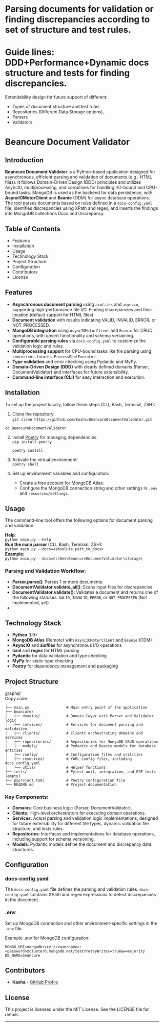 # Parsing documents for validation or finding discrepancies according to set of structure and test rules.

# Guide lines: DDD+Performance+Dynamic docs structure and tests for finding discrepancies.

Extendability design for future support of different:

* Types of document structure and test rules  
* Repositories (Different Data Storage options),  
* Parsers   
* Validators

# **Beancure Document Validator**

## **Introduction**

**Beancure Document Validator** is a Python-based application designed for asynchronous, efficient parsing and validation of documents (e.g., HTML files). It follows Domain-Driven Design (DDD) principles and utilizes AsyncIO, multiprocessing, and coroutines for handling I/O-bound and CPU-bound tasks. MongoDB is used as the backend for data persistence, with **AsyncIOMotorClient** and **Beanie** (ODM) for async database operations. The tool parses documents based on rules defined in a `docs-config.yaml` file, identifies discrepancies using XPath and regex, and inserts the findings into MongoDB collections Docs and Discrepancy.

## **Table of Contents**

* Features  
* Installation  
* Usage  
* Technology Stack  
* Project Structure  
* Configuration  
* Contributors  
* License

## **Features**

* **Asynchronous document parsing** using `aiofiles` and `asyncio`, supporting high-performance file I/O. Finding discrepancies and their location (default support for HTML files)  
* **Document validation** with results indicating VALID, INVALID, ERROR, or NOT\_PROCESSED.  
* **MongoDB integration** using `AsyncIOMotorClient` and `Beanie` for CRUD operations, with upsert functionality and schema versioning.  
* **Configurable parsing rules** via `docs-config.yaml` to customize the validation logic and rules.  
* **Multiprocessing support** for CPU-bound tasks like file parsing using `concurrent.futures.ProcessPoolExecutor`.  
* **Type validation** and error checking using Pydantic and MyPy.  
* **Domain-Driven Design (DDD)** with clearly defined domains (Parser, DocumentValidator) and interfaces for future extensibility.  
* **Command-line interface (CLI)** for easy interaction and execution.

## **Installation**

To set up the project locally, follow these steps (CLI, Bash, Terminal, ZSH):

1. Clone the repository:  
   `git clone https://github.com/Kasha/BeancureDocumentValidator.git`

`cd BeancureDocumentValidator`

2. Install [Poetry](https://python-poetry.org/) for managing dependencies:  
   `pip install poetry`

   `poetry install`

3. Activate the virtual environment:  
   `poetry shell`  
4. Set up environment variables and configuration:  
   * Create a free account for MongoDB Atlas:  
   * Configure the MongoDB connection string and other settings in `.env` and `resources/settings`.

## **Usage**

The command-line tool offers the following options for document parsing and validation:

**Help**:  
`python main.py --help`  
**Run the main parser**  (CLI, Bash, Terminal, ZSH):  
`python main.py --docs=<absolute_path_to_docs>`  
**Example:**  
`python main.py --docs=C:\Dev\BeancureDocumentValidator\storage\`

### **Parsing and Validation Workflow:**

* **Parser.parse()**: Parses 1 or more documents.  
* **DocumentValidator.validate\_all()**: Scans input files for discrepancies  
* **DocumentValidator.validate()**: Validates a document and returns one of the following statuses: `VALID`, `INVALID`, `ERROR`, or `NOT_PROCESSED` (Not Implemented, yet)  
* 

## **Technology Stack**

* **Python** 3.9+  
* **MongoDB Atlas** (Remote) with `AsyncIOMotorClient` and `Beanie` (ODM)  
* **AsyncIO** and **aiofiles** for asynchronous I/O operations  
* **lxml** and **regex** for HTML parsing  
* **Pydantic** for data validation and type checking  
* **MyPy** for static type checking  
* **Poetry** for dependency management and packaging

## **Project Structure**

graphql  
Copy code  
`.`  
`├── main.py                 # Main entry point of the application`  
`├── beancure/`  
`│   ├── domains/            # Domain layer with Parser and Validator logic`  
`│   ├── services/           # Services for document parsing and validation`  
`│   ├── clients/            # Clients orchestrating domains and services`  
`│   ├── repositories/       # Repositories for MongoDB CRUD operations`  
`│   ├── models/             # Pydantic and Beanie models for database entities`  
`│   ├── config/             # Configuration files and utilities`  
`│   ├── resources/          # YAML config files, including docs_config.yaml`  
`│   └── utils/              # Helper functions`  
`├── tests/                  # Pytest unit, integration, and E2E tests (empty)`  
`├── pyproject.toml          # Poetry configuration file`  
`└── README.md               # Project documentation`

### **Key Components:**

* **Domains**: Core business logic (Parser, DocumentValidator).  
* **Clients**: High-level orchestrators for executing domain operations.  
* **Services**: Actual parsing and validation logic implementations, designed for future extensibility for different file types, dynamic validation file structure, and tests rules.  
* **Repositories**: Interfaces and implementations for database operations, including support for schema versioning.  
* **Models**: Pydantic models define the document and discrepancy data structures.

## **Configuration**

### **docs-config.yaml**

The `docs-config.yaml` file defines the parsing and validation rules. `docs-config.yaml` contains XPath and regex expressions to detect discrepancies in the document.

### **.env**

Set up MongoDB connection and other environment-specific settings in the `.env` file.

Example .env`for MongoDB configuration:

`MONGO_URI=mongodb+srv://<username>:<password>@cluster0.mongodb.net/test?retryWrites=true&w=majority`  
`DB_NAME=beancure`

## **Contributors**

* **Kasha** \- [GitHub Profile](https://github.com/Kasha)

## **License**

This project is licensed under the MIT License. See the LICENSE file for details.

---
